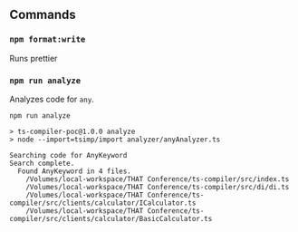 ## Commands

### `npm format:write`

Runs prettier

### `npm run analyze`

Analyzes code for `any`.

```
npm run analyze

> ts-compiler-poc@1.0.0 analyze
> node --import=tsimp/import analyzer/anyAnalyzer.ts

Searching code for AnyKeyword
Search complete.
  Found AnyKeyword in 4 files.
    /Volumes/local-workspace/THAT Conference/ts-compiler/src/index.ts
    /Volumes/local-workspace/THAT Conference/ts-compiler/src/di/di.ts
    /Volumes/local-workspace/THAT Conference/ts-compiler/src/clients/calculator/ICalculator.ts
    /Volumes/local-workspace/THAT Conference/ts-compiler/src/clients/calculator/BasicCalculator.ts
```